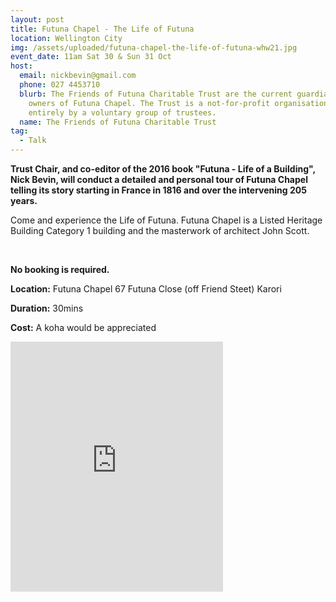 ```yaml
---
layout: post
title: Futuna Chapel - The Life of Futuna
location: Wellington City
img: /assets/uploaded/futuna-chapel-the-life-of-futuna-whw21.jpg
event_date: 11am Sat 30 & Sun 31 Oct
host:
  email: nickbevin@gmail.com
  phone: 027 4453710
  blurb: The Friends of Futuna Charitable Trust are the current guardians and
    owners of Futuna Chapel. The Trust is a not-for-profit organisation run
    entirely by a voluntary group of trustees.
  name: The Friends of Futuna Charitable Trust
tag:
  - Talk
---
```

**Trust Chair, and co-editor of the 2016 book "Futuna - Life of a Building", Nick Bevin, will conduct a detailed and personal tour of Futuna Chapel telling its story starting in France in 1816 and over the intervening 205 years.** 

Come and experience the Life of Futuna. Futuna Chapel is a Listed Heritage Building Category 1 building and the masterwork of architect John Scott.

<br>

**No booking is required.** 

**Location:** Futuna Chapel 67 Futuna Close (off Friend Steet) Karori

**Duration:** 30mins

**Cost:** A koha would be appreciated

<iframe src="https://www.facebook.com/plugins/page.php?href=https%3A%2F%2Fwww.facebook.com%2FFutunaChapel&tabs=timeline&width=340&height=400&small_header=false&adapt_container_width=true&hide_cover=false&show_facepile=true&appId" width="340" height="400" style="border:none;overflow:hidden" scrolling="no" frameborder="5" allowfullscreen="false" allow="autoplay; clipboard-write; encrypted-media; picture-in-picture; web-share"></iframe>